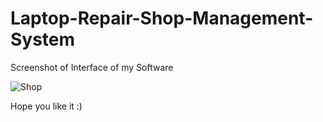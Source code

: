 # Laptop-Repair-Shop-Management-System
  
Screenshot of Interface of my Software 

![Shop](https://user-images.githubusercontent.com/48083659/56467076-a4a89000-6437-11e9-9285-7dc33866da69.PNG)

Hope you like it :)
